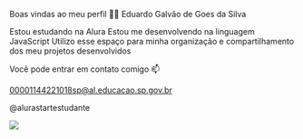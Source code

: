 Boas vindas ao meu perfil 💙💙
Eduardo Galvão de Goes da Silva 

Estou estudando na Alura
Estou me desenvolvendo na linguagem JavaScript
Utilizo esse espaço para minha organização e compartilhamento dos meu projetos desenvolvidos

Você pode entrar em contato comigo 📫 

00001144221018sp@al.educacao.sp.gov.br

@alurastartestudante






![](Brocasito-atirador-freestyle-lyrics)
